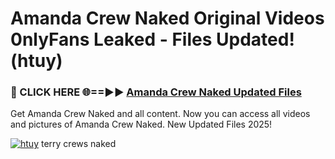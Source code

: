 # Amanda Crew Naked Original Videos 0nlyFans Leaked - Files Updated! (htuy)

<h3>🔴 CLICK HERE 🌐==►► <a href="https://tinyurl.com/up5wt9bj" rel="nofollow">Amanda Crew Naked Updated Files</a></h3>

Get Amanda Crew Naked and all content. Now you can access all videos and pictures of Amanda Crew Naked. New Updated Files 2025!

[![htuy](https://i.imgur.com/ABiUzMV.gif)](https://tinyurl.com/up5wt9bj)
terry crews naked